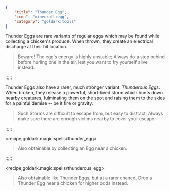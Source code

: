 ```json
{
    "title": "Thunder Egg",
    "icon": "minecraft:egg",
    "category": "goldark:tools"
}
```

Thunder Eggs are rare variants of regular eggs
which may be found while collecting a chicken's
produce. When thrown, they create an electrical
discharge at their hit location.

> Beware! The egg's energy is highly unstable;
> Always do a step behind before hurling one in
> the air, lest you want to fry yourself alive instead.

;;;;;

Thunder Eggs also have a rarer, much stronger
variant: *Thunderous Eggs*. When broken, they
release a powerful, short-lived storm which
hunts down nearby creatures, fulminating them
on the spot and raising them to the skies
for a painful demise -- be it fire or gravity.

> Such Storms are difficult to escape from, but
> easy to distract; Always make sure there are
> enough victims nearby to cover your escape.

;;;;;

<recipe;goldark.magic:spells/thunder_egg>

> Also obtainable by collecting an Egg
> near a chicken.

;;;;;

<recipe;goldark.magic:spells/thunderous_egg>

> Also obtainable like Thunder Eggs, but
> at a rarer chance. Drop a Thunder Egg
> near a chicken for higher odds instead.
